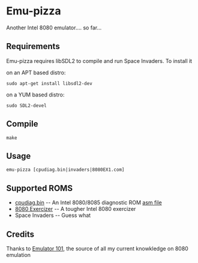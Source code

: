# Emu-pizza
Another Intel 8080 emulator.... so far...

Requirements
-----------
Emu-pizza requires libSDL2 to compile and run Space Invaders. To install it

on an APT based distro:
```
sudo apt-get install libsdl2-dev
```

on a YUM based distro:
```
sudo SDL2-devel
```

Compile
-------
```
make
```

Usage 
-----
```
emu-pizza [cpudiag.bin|invaders|8080EX1.com]
```

Supported ROMS
--------------
* [cpudiag.bin](http://www.emulator101.com/files/cpudiag.bin) -- An Intel 8080/8085 diagnostic ROM [asm file](http://www.emulator101.com/files/cpudiag.asm) 
* [8080 Exercizer](https://github.com/begoon/8080ex1) -- A tougher Intel 8080 exercizer
* Space Invaders -- Guess what

Credits
-------

Thanks to [Emulator 101](http://www.emulator101.com), the source of all my current knowkledge on 8080 emulation
